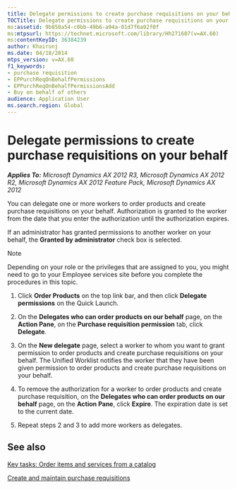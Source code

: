```yaml
---
title: Delegate permissions to create purchase requisitions on your behalf
TOCTitle: Delegate permissions to create purchase requisitions on your behalf
ms:assetid: 9b858a54-c0bb-49b6-a94a-01d7f6a92f0f
ms:mtpsurl: https://technet.microsoft.com/library/Hh271607(v=AX.60)
ms:contentKeyID: 36384239
author: Khairunj
ms.date: 04/18/2014
mtps_version: v=AX.60
f1_keywords:
- purchase requisition
- EPPurchReqOnBehalfPermissions
- EPPurchReqOnBehalfPermissionsAdd
- Buy on behalf of others
audience: Application User
ms.search.region: Global
---
```


# Delegate permissions to create purchase requisitions on your behalf 


_**Applies To:** Microsoft Dynamics AX 2012 R3, Microsoft Dynamics AX 2012 R2, Microsoft Dynamics AX 2012 Feature Pack, Microsoft Dynamics AX 2012_

You can delegate one or more workers to order products and create purchase requisitions on your behalf. Authorization is granted to the worker from the date that you enter the authorization until the authorization expires.

If an administrator has granted permissions to another worker on your behalf, the **Granted by administrator** check box is selected.


> [!NOTE]
> <P>Depending on your role or the privileges that are assigned to you, you might need to go to your Employee services site before you complete the procedures in this topic.</P>



1.  Click **Order Products** on the top link bar, and then click **Delegate permissions** on the Quick Launch.

2.  On the **Delegates who can order products on our behalf** page, on the **Action Pane**, on the **Purchase requisition permission** tab, click **Delegate**.

3.  On the **New delegate** page, select a worker to whom you want to grant permission to order products and create purchase requisitions on your behalf. The Unified Worklist notifies the worker that they have been given permission to order products and create purchase requisitions on your behalf.

4.  To remove the authorization for a worker to order products and create purchase requisition, on the **Delegates who can order products on our behalf** page, on the **Action Pane**, click **Expire**. The expiration date is set to the current date.

5.  Repeat steps 2 and 3 to add more workers as delegates.

## See also

[Key tasks: Order items and services from a catalog](key-tasks-order-items-and-services-from-a-catalog.md)

[Create and maintain purchase requisitions](create-and-maintain-purchase-requisitions.md)

  



